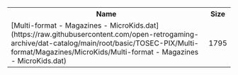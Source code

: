 <table>
<tr><th>Name</th><th>Size</th></tr>
<tr><td>
[Multi-format - Magazines - MicroKids.dat](https://raw.githubusercontent.com/open-retrogaming-archive/dat-catalog/main/root/basic/TOSEC-PIX/Multi-format/Magazines/MicroKids/Multi-format - Magazines - MicroKids.dat)
</td><td>1795</td></tr>
</table>
